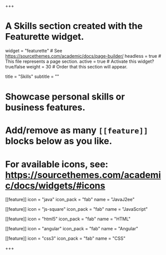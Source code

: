+++
# A Skills section created with the Featurette widget.
widget = "featurette"  # See https://sourcethemes.com/academic/docs/page-builder/
headless = true  # This file represents a page section.
active = true  # Activate this widget? true/false
weight = 30  # Order that this section will appear.

title = "Skills"
subtitle = ""

# Showcase personal skills or business features.
# 
# Add/remove as many `[[feature]]` blocks below as you like.
# 
# For available icons, see: https://sourcethemes.com/academic/docs/widgets/#icons

[[feature]]
  icon = "java"
  icon_pack = "fab"
  name = "JavaJ2ee"
   
[[feature]]
  icon = "js-square"
  icon_pack = "fab"
  name = "JavaScript"
   
[[feature]]
  icon = "html5"
  icon_pack = "fab"
  name = "HTML"

[[feature]]
  icon = "angular"
  icon_pack = "fab"
  name = "Angular"
  
[[feature]]
  icon = "css3"
  icon_pack = "fab"
  name = "CSS"
  

+++
